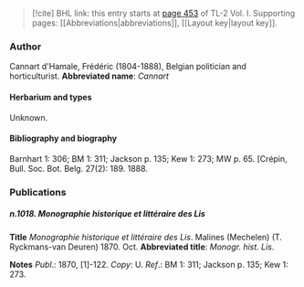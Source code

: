 > [!cite] BHL link: this entry starts at [page 453](https://www.biodiversitylibrary.org/page/33120584) of TL-2 Vol. I.
> Supporting pages: [[Abbreviations|abbreviations]], [[Layout key|layout key]].

### Author

Cannart d'Hamale, Frédéric (1804-1888), Belgian politician and horticulturist. 
**Abbreviated name**: *Cannart*

#### Herbarium and types

Unknown.

#### Bibliography and biography

Barnhart 1: 306; BM 1: 311; Jackson p. 135; Kew 1: 273; MW p. 65. \[Crépin, Bull. Soc. Bot. Belg. 27(2): 189. 1888.

### Publications

##### n.1018. Monographie historique et littéraire des Lis

**Title**
*Monographie historique et littéraire des Lis*. Malines (Mechelen) (T. Ryckmans-van Deuren) 1870. Oct.
**Abbreviated title**: *Monogr. hist. Lis*.

**Notes**
*Publ*.: 1870, \[1\]-122. *Copy*: U.
*Ref*.: BM 1: 311; Jackson p. 135; Kew 1: 273.

